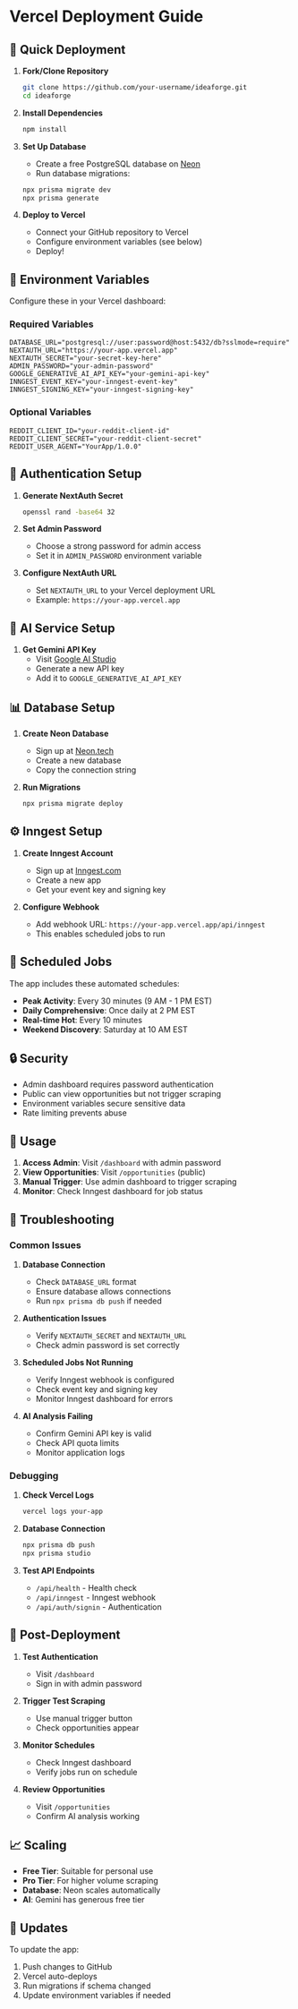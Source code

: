 # Vercel Deployment Guide

## 🚀 Quick Deployment

1. **Fork/Clone Repository**
   ```bash
   git clone https://github.com/your-username/ideaforge.git
   cd ideaforge
   ```

2. **Install Dependencies**
   ```bash
   npm install
   ```

3. **Set Up Database**
   - Create a free PostgreSQL database on [Neon](https://neon.tech)
   - Run database migrations:
   ```bash
   npx prisma migrate dev
   npx prisma generate
   ```

4. **Deploy to Vercel**
   - Connect your GitHub repository to Vercel
   - Configure environment variables (see below)
   - Deploy!

## 🔧 Environment Variables

Configure these in your Vercel dashboard:

### Required Variables
```env
DATABASE_URL="postgresql://user:password@host:5432/db?sslmode=require"
NEXTAUTH_URL="https://your-app.vercel.app"
NEXTAUTH_SECRET="your-secret-key-here"
ADMIN_PASSWORD="your-admin-password"
GOOGLE_GENERATIVE_AI_API_KEY="your-gemini-api-key"
INNGEST_EVENT_KEY="your-inngest-event-key"
INNGEST_SIGNING_KEY="your-inngest-signing-key"
```

### Optional Variables
```env
REDDIT_CLIENT_ID="your-reddit-client-id"
REDDIT_CLIENT_SECRET="your-reddit-client-secret"
REDDIT_USER_AGENT="YourApp/1.0.0"
```

## 🔐 Authentication Setup

1. **Generate NextAuth Secret**
   ```bash
   openssl rand -base64 32
   ```

2. **Set Admin Password**
   - Choose a strong password for admin access
   - Set it in `ADMIN_PASSWORD` environment variable

3. **Configure NextAuth URL**
   - Set `NEXTAUTH_URL` to your Vercel deployment URL
   - Example: `https://your-app.vercel.app`

## 🤖 AI Service Setup

1. **Get Gemini API Key**
   - Visit [Google AI Studio](https://makersuite.google.com/app/apikey)
   - Generate a new API key
   - Add it to `GOOGLE_GENERATIVE_AI_API_KEY`

## 📊 Database Setup

1. **Create Neon Database**
   - Sign up at [Neon.tech](https://neon.tech)
   - Create a new database
   - Copy the connection string

2. **Run Migrations**
   ```bash
   npx prisma migrate deploy
   ```

## ⚙️ Inngest Setup

1. **Create Inngest Account**
   - Sign up at [Inngest.com](https://inngest.com)
   - Create a new app
   - Get your event key and signing key

2. **Configure Webhook**
   - Add webhook URL: `https://your-app.vercel.app/api/inngest`
   - This enables scheduled jobs to run

## 📅 Scheduled Jobs

The app includes these automated schedules:

- **Peak Activity**: Every 30 minutes (9 AM - 1 PM EST)
- **Daily Comprehensive**: Once daily at 2 PM EST
- **Real-time Hot**: Every 10 minutes
- **Weekend Discovery**: Saturday at 10 AM EST

## 🔒 Security

- Admin dashboard requires password authentication
- Public can view opportunities but not trigger scraping
- Environment variables secure sensitive data
- Rate limiting prevents abuse

## 📱 Usage

1. **Access Admin**: Visit `/dashboard` with admin password
2. **View Opportunities**: Visit `/opportunities` (public)
3. **Manual Trigger**: Use admin dashboard to trigger scraping
4. **Monitor**: Check Inngest dashboard for job status

## 🐛 Troubleshooting

### Common Issues

1. **Database Connection**
   - Check `DATABASE_URL` format
   - Ensure database allows connections
   - Run `npx prisma db push` if needed

2. **Authentication Issues**
   - Verify `NEXTAUTH_SECRET` and `NEXTAUTH_URL`
   - Check admin password is set correctly

3. **Scheduled Jobs Not Running**
   - Verify Inngest webhook is configured
   - Check event key and signing key
   - Monitor Inngest dashboard for errors

4. **AI Analysis Failing**
   - Confirm Gemini API key is valid
   - Check API quota limits
   - Monitor application logs

### Debugging

1. **Check Vercel Logs**
   ```bash
   vercel logs your-app
   ```

2. **Database Connection**
   ```bash
   npx prisma db push
   npx prisma studio
   ```

3. **Test API Endpoints**
   - `/api/health` - Health check
   - `/api/inngest` - Inngest webhook
   - `/api/auth/signin` - Authentication

## 🎯 Post-Deployment

1. **Test Authentication**
   - Visit `/dashboard`
   - Sign in with admin password

2. **Trigger Test Scraping**
   - Use manual trigger button
   - Check opportunities appear

3. **Monitor Schedules**
   - Check Inngest dashboard
   - Verify jobs run on schedule

4. **Review Opportunities**
   - Visit `/opportunities`
   - Confirm AI analysis working

## 📈 Scaling

- **Free Tier**: Suitable for personal use
- **Pro Tier**: For higher volume scraping
- **Database**: Neon scales automatically
- **AI**: Gemini has generous free tier

## 🔄 Updates

To update the app:
1. Push changes to GitHub
2. Vercel auto-deploys
3. Run migrations if schema changed
4. Update environment variables if needed